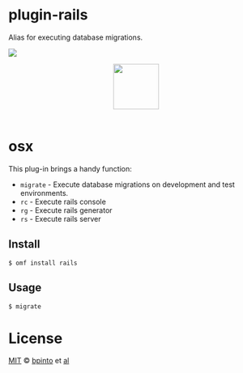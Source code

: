 # plugin-rails
Alias for executing database migrations.

![][license-badge]

<div align="center">
  <a href="http://github.com/oh-my-fish/oh-my-fish">
  <img width=90px  src="https://cloud.githubusercontent.com/assets/8317250/8510172/f006f0a4-230f-11e5-98b6-5c2e3c87088f.png">
  </a>
</div>
<br>

# osx

This plug-in brings a handy function:

- `migrate` - Execute database migrations on development and test environments.
- `rc` - Execute rails console
- `rg` - Execute rails generator
- `rs` - Execute rails server

## Install

```fish
$ omf install rails
```

## Usage

```fish
$ migrate
```

# License

[MIT][mit] © [bpinto][author] et [al][contributors]

[mit]:             http://opensource.org/licenses/MIT
[author]:          http://github.com/bpinto
[contributors]:    https://github.com/oh-my-fish/plugin-rails/graphs/contributors
[omf-link]:        https://www.github.com/oh-my-fish/oh-my-fish

[license-badge]:   https://img.shields.io/badge/license-MIT-007EC7.svg?style=flat-square
[travis-badge]:    http://img.shields.io/travis/oh-my-fish/plugin-rails.svg?style=flat-square
[travis-link]:     https://travis-ci.org/oh-my-fish/plugin-rails
